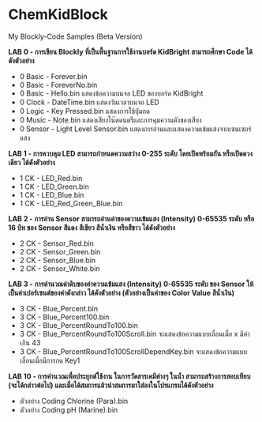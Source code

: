 # ChemKidBlock
My Blockly-Code Samples (Beta Version)

**LAB 0 - การเขียน Blockly ที่เป็นพื้นฐานการใช้งานบอร์ด KidBright สามารถศึกษา Code ได้ดังตัวอย่าง**
- 0 Basic - Forever.bin
- 0 Basic - ForeverNo.bin
- 0 Basic - Hello.bin แสดงข้อความบนจอ LED ของบอร์ด KidBright
- 0 Clock - DateTime.bin แสดงวันเวลาบนจอ LED
- 0 Logic - Key Pressed.bin แสดงการใช้ปุ่มกด
- 0 Music - Note.bin แสดงเสียงโน๊ตดนตรีและการคุมความดังของเสียง
- 0 Sensor - Light Level Sensor.bin แสดงการอ่านและแสดงความเข้มแสงจากเซนเซอร์แสง

**LAB 1 - การควบคุม LED สามารถกำหนดความสว่าง 0-255 ระดับ โดยเปิดพร้อมกัน หรือเปิดดวงเดียว ได้ดังตัวอย่าง**
- 1 CK - LED_Red.bin
- 1 CK - LED_Green.bin
- 1 CK - LED_Blue.bin
- 1 CK - LED_Red_Green_Blue.bin

**LAB 2 - การอ่าน Sensor สามารถอ่านค่าของความเข้มแสง (Intensity) 0-65535 ระดับ หรือ 16 บิท ของ Sensor สีแดง สีเขียว สีน้ำเงิน หรือสีขาว ได้ดังตัวอย่าง**
- 2 CK - Sensor_Red.bin
- 2 CK - Sensor_Green.bin
- 2 CK - Sensor_Blue.bin
- 2 CK - Sensor_White.bin

**LAB 3 - การคำนวณค่าดิบของค่าความเข้มแสง (Intensity) 0-65535 ระดับ ของ Sensor ให้เป็นค่าเปอร์เซนต์ของค่าดังกล่าว ได้ดังตัวอย่าง (ตัวอย่างเป็นค่าของ Color Value สีน้ำเงิน)**
- 3 CK - Blue_Percent.bin
- 3 CK - Blue_Percent100.bin
- 3 CK - Blue_PercentRoundTo100.bin
- 3 CK - Blue_PercentRoundTo100Scroll.bin จะแสดงข้อความแบบเลื่อนเมื่อ x มีค่าเกิน 43
- 3 CK - Blue_PercentRoundTo100ScrollDependKey.bin จะแสดงข้อความแบบเลื่อนเมื่อมีการกด Key1

**LAB 10 - การคำนวณเพื่อประยุกต์ใช้งาน ในการวัดสารเคมีต่างๆ ในน้ำ สามารถสร้างการสอบเทียบ (จะได้กล่าวต่อไป) และเมื่อได้สมการแล้วนำสมการมาใส่ลงในโปรแกรมได้ดังตัวอย่าง**
- ตัวอย่าง Coding Chlorine (Para).bin
- ตัวอย่าง Coding pH (Marine).bin
